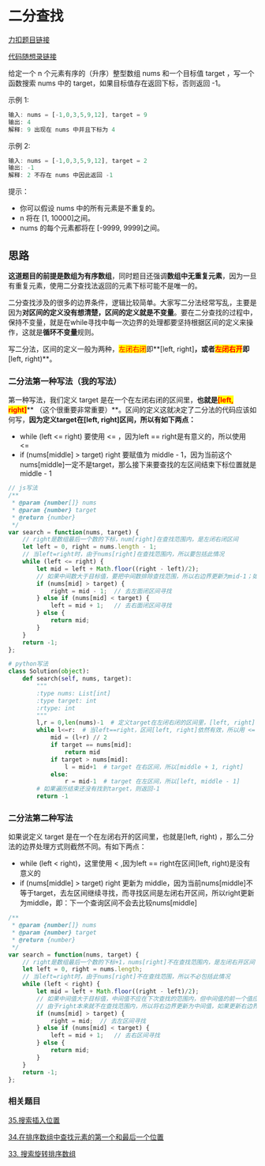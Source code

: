 # 二分查找

[力扣题目链接](https://leetcode.cn/problems/binary-search/)

[代码随想录链接](https://programmercarl.com/0704.%E4%BA%8C%E5%88%86%E6%9F%A5%E6%89%BE.html#\_704-%E4%BA%8C%E5%88%86%E6%9F%A5%E6%89%BE)

给定一个 n 个元素有序的（升序）整型数组 nums 和一个目标值 target ，写一个函数搜索 nums 中的 target，如果目标值存在返回下标，否则返回 -1。

示例 1:

```javascript
输入: nums = [-1,0,3,5,9,12], target = 9     
输出: 4       
解释: 9 出现在 nums 中并且下标为 4     
```

示例 2:

```javascript
输入: nums = [-1,0,3,5,9,12], target = 2     
输出: -1        
解释: 2 不存在 nums 中因此返回 -1        
```

提示：

* 你可以假设 nums 中的所有元素是不重复的。
* n 将在 \[1, 10000]之间。
* nums 的每个元素都将在 \[-9999, 9999]之间。

## 思路 <a href="#si-lu" id="si-lu"></a>

**这道题目的前提是数组为有序数组**，同时题目还强调**数组中无重复元素**，因为一旦有重复元素，使用二分查找法返回的元素下标可能不是唯一的。

二分查找涉及的很多的边界条件，逻辑比较简单。大家写二分法经常写乱，主要是因为**对区间的定义没有想清楚，区间的定义就是不变量**。要在二分查找的过程中，保持不变量，就是在while寻找中每一次边界的处理都要坚持根据区间的定义来操作，这就是**循环不变量**规则。

写二分法，区间的定义一般为两种，<mark style="color:red;">左闭右闭</mark>即**\[left, right]**，或者<mark style="color:red;">左闭右开</mark>即**\[left, right)**。

### 二分法第一种写法（我的写法） <a href="#er-fen-fa-di-yi-zhong-xie-fa" id="er-fen-fa-di-yi-zhong-xie-fa"></a>

第一种写法，我们定义 target 是在一个在左闭右闭的区间里，**也就是**<mark style="color:red;">**\[left, right]**</mark>** （这个很重要非常重要）**。区间的定义这就决定了二分法的代码应该如何写，**因为定义target在\[left, right]区间，所以有如下两点：**

* while (left <= right) 要使用 <= ，因为left == right是有意义的，所以使用 <=
* if (nums\[middle] > target) right 要赋值为 middle - 1，因为当前这个nums\[middle]一定不是target，那么接下来要查找的左区间结束下标位置就是 middle - 1

```javascript
// js写法
/**
 * @param {number[]} nums
 * @param {number} target
 * @return {number}
 */
var search = function(nums, target) {
    // right是数组最后一个数的下标，num[right]在查找范围内，是左闭右闭区间
    let left = 0, right = nums.length - 1;
    // 当left=right时，由于nums[right]在查找范围内，所以要包括此情况
    while (left <= right) {
        let mid = left + Math.floor((right - left)/2);
        // 如果中间数大于目标值，要把中间数排除查找范围，所以右边界更新为mid-1；如果右边界更新为mid，那中间数还在下次查找范围内
        if (nums[mid] > target) {
            right = mid - 1;  // 去左面闭区间寻找
        } else if (nums[mid] < target) {
            left = mid + 1;   // 去右面闭区间寻找
        } else {
            return mid;
        }
    }
    return -1;
};
```

```python
# python写法
class Solution(object):
    def search(self, nums, target):
        """
        :type nums: List[int]
        :type target: int
        :rtype: int
        """
        l,r = 0,len(nums)-1  # 定义target在左闭右闭的区间里，[left, right]
        while l<=r:  # 当left==right，区间[left, right]依然有效，所以用 <=
            mid = (l+r) // 2
            if target == nums[mid]:
                return mid
            if target > nums[mid]:
                l = mid+1  # target 在右区间，所以[middle + 1, right]
            else: 
                r = mid-1  # target 在左区间，所以[left, middle - 1]
        # 如果遍历结束还没有找到target，则返回-1
        return -1
```

### 二分法第二种写法 <a href="#er-fen-fa-di-er-zhong-xie-fa" id="er-fen-fa-di-er-zhong-xie-fa"></a>

如果说定义 target 是在一个在左闭右开的区间里，也就是\[left, right) ，那么二分法的边界处理方式则截然不同。有如下两点：

* while (left < right)，这里使用 < ,因为left == right在区间\[left, right)是没有意义的
* if (nums\[middle] > target) right 更新为 middle，因为当前nums\[middle]不等于target，去左区间继续寻找，而寻找区间是左闭右开区间，所以right更新为middle，即：下一个查询区间不会去比较nums\[middle]

```javascript
/**
 * @param {number[]} nums
 * @param {number} target
 * @return {number}
 */
var search = function(nums, target) {
    // right是数组最后一个数的下标+1，nums[right]不在查找范围内，是左闭右开区间
    let left = 0, right = nums.length;    
    // 当left=right时，由于nums[right]不在查找范围，所以不必包括此情况
    while (left < right) {
        let mid = left + Math.floor((right - left)/2);
        // 如果中间值大于目标值，中间值不应在下次查找的范围内，但中间值的前一个值应在；
        // 由于right本来就不在查找范围内，所以将右边界更新为中间值，如果更新右边界为mid-1则将中间值的前一个值也踢出了下次寻找范围
        if (nums[mid] > target) {
            right = mid;  // 去左区间寻找
        } else if (nums[mid] < target) {
            left = mid + 1;   // 去右区间寻找
        } else {
            return mid;
        }
    }
    return -1;
};
```

### 相关题目

[35.搜索插入位置](https://programmercarl.com/0035.%E6%90%9C%E7%B4%A2%E6%8F%92%E5%85%A5%E4%BD%8D%E7%BD%AE.html)

[34.在排序数组中查找元素的第一个和最后一个位置](https://programmercarl.com/0034.%E5%9C%A8%E6%8E%92%E5%BA%8F%E6%95%B0%E7%BB%84%E4%B8%AD%E6%9F%A5%E6%89%BE%E5%85%83%E7%B4%A0%E7%9A%84%E7%AC%AC%E4%B8%80%E4%B8%AA%E5%92%8C%E6%9C%80%E5%90%8E%E4%B8%80%E4%B8%AA%E4%BD%8D%E7%BD%AE.html)

[33. 搜索旋转排序数组](https://leetcode-cn.com/problems/search-in-rotated-sorted-array)



